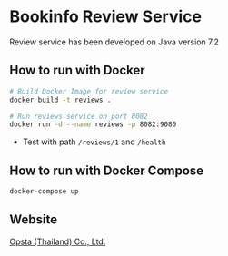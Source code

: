 # Bookinfo Review Service

Review service has been developed on Java version 7.2

## How to run with Docker

```bash
# Build Docker Image for review service
docker build -t reviews .

# Run reviews service on port 8082
docker run -d --name reviews -p 8082:9080
```

* Test with path `/reviews/1` and `/health`

## How to run with Docker Compose

```bash
docker-compose up
```

## Website

[Opsta (Thailand) Co., Ltd.](https://www.opsta.co.th)

